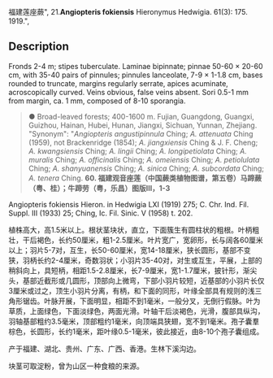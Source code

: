 福建莲座蕨",
21.**Angiopteris fokiensis** Hieronymus Hedwigia. 61(3): 175. 1919.",

## Description
Fronds 2-4 m; stipes tuberculate. Laminae bipinnate; pinnae 50-60 × 20-60 cm, with 35-40 pairs of pinnules; pinnules lanceolate, 7-9 × 1-1.8 cm, bases rounded to truncate, margins regularly serrate, apices acuminate, acroscopically curved. Veins obvious, false veins absent. Sori 0.5-1 mm from margin, ca. 1 mm, composed of 8-10 sporangia.

> ● Broad-leaved forests; 400-1600 m. Fujian, Guangdong, Guangxi, Guizhou, Hainan, Hubei, Hunan, Jiangxi, Sichuan, Yunnan, Zhejiang.
  "Synonym": "*Angiopteris angustipinnula* Ching; *A. attenuata* Ching (1959), not Brackenridge (1854); *A. jiangxiensis* Ching &amp; J. F. Cheng; *A. kwangsiensis* Ching; *A. lingii* Ching; *A. longipetiolata* Ching; *A. muralis* Ching; *A. officinalis* Ching; *A. omeiensis* Ching; *A. petiolulata* Ching; *A. shanyuanensis* Ching; *A. sinica* Ching; *A. subcordata* Ching; *A. tenera* Ching.
**60. 福建观音座莲（中国蕨类植物图谱，第五卷）马蹄蕨（粤、桂）；牛蹄劳（粤，乐昌）图版III，1-3**

Angiopteris fokiensis Hieron. in Hedwigia LXI (1919) 275; C. Chr. Ind. Fil. Suppl. III (1933) 25; Ching, Ic. Fil. Sinic. V (1958) t. 202.

植株高大，高1.5米以上。根状茎块状，直立，下面簇生有圆柱状的粗根。叶柄粗壮，干后褐色，长约50厘米，粗1-2.5厘米。叶片宽广，宽卵形，长与阔各60厘米以上；羽片5-7对，互生，长50-60厘米，宽14-18厘米，狭长圆形，基部不变狭，羽柄长约2-4厘米，奇数羽状；小羽片35-40对，对生或互生，平展，上部的稍斜向上，具短柄，相距1.5-2.8厘米，长7-9厘米，宽1-1.7厘米，披针形，渐尖头，基部近截形或几圆形，顶部向上微弯，下部小羽片较短，近基部的小羽片长仅3厘米或过之，顶生小羽片分离，有柄，和下面的同形，叶缘全部具有规则的浅三角形锯齿。叶脉开展，下面明显，相距不到1毫米，一般分叉，无倒行假脉。叶为草质，上面绿色，下面淡绿色，两面光滑。叶轴干后淡褐色，光滑，腹部具纵沟，羽轴基部粗约3.5毫米，顶部粗约1毫米，向顶端具狭翅，宽不到1毫米。孢子囊羣棕色，长圆形，长约1毫米，距叶缘0.5-1毫米，彼此接近，由8-10个孢子囊组成。

产于福建、湖北、贵州、广东、广西、香港。生林下溪沟边。

块茎可取淀粉，曾为山区一种食粮的来源。
